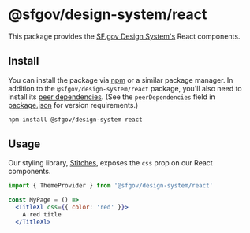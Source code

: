 # @sfgov/design-system/react

This package provides the [SF.gov Design System's][website] React components.

## Install

You can install the package via [npm] or a similar package manager. In addition
to the `@sfgov/design-system/react` package, you'll also need to install its
[peer dependencies]. (See the `peerDependencies` field in
[package.json](./package.json) for version requirements.)

```sh
npm install @sfgov/design-system react
```

## Usage

Our styling library, [Stitches], exposes the `css` prop on our React components. 

```jsx
import { ThemeProvider } from '@sfgov/design-system/react'

const MyPage = () =>
  <TitleXl css={{ color: 'red' }}>
    A red title
  </TitleXl>
```

[npm]: https://npmjs.com
[peer dependencies]: https://nodejs.org/es/blog/npm/peer-dependencies/
[Stitches]: https://stitches.dev/
[website]: https://design-system.sf.gov
